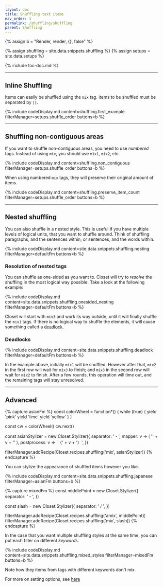 ```yaml
---
layout: doc
title: Shuffling text items
nav_order: 1
permalink: /shuffling/shuffling
parent: Shuffling
---
```


{% assign b = "Render, render, {}, false" %}

{% assign shuffling = site.data.snippets.shuffling %}
{% assign setups = site.data.setups %}

{% include toc-doc.md %}

---

## Inline Shuffling

Items can easily be shuffled using the `mix` tag.
Items to be shuffled must be separated by `||`.

{% include codeDisplay.md content=shuffling.first_example filterManager=setups.shuffle_order buttons=b %}

---

## Shuffling non-contiguous areas

If you want to shuffle non-contiguous areas, you need to use _numbered_ tags.
Instead of using `mix`, you should use `mix1`, `mix2`, etc.

{% include codeDisplay.md content=shuffling.non_contiguous filterManager=setups.shuffle_order buttons=b %}

When using numbered `mix` tags, they will preserve their original amount of items.

{% include codeDisplay.md content=shuffling.preserve_item_count filterManager=setups.shuffle_order buttons=b %}

---

## Nested shuffling

You can also shuffle in a nested style.
This is useful if you have multiple levels of logical units, that you want to shuffle around.
Think of shuffling paragraphs, and the sentences within; or sentences, and the words within.

{% include codeDisplay.md content=site.data.snippets.shuffling.nesting filterManager=defaultFm buttons=b %}

### Resolution of nested tags

You can shuffle as one-sided as you want to.
Closet will try to _resolve_ the shuffling in the most logical way possible.
Take a look at the following example:

{% include codeDisplay.md content=site.data.snippets.shuffling.onesided_nesting filterManager=defaultFm buttons=b %}

Closet will start with `mix3` and work its way outside, until it will finally shuffle the `mix1` tags.
If there is no logical way to shuffle the elements, it will cause something called a [deadlock](https://en.wikipedia.org/wiki/Deadlock).

### Deadlocks

{% include codeDisplay.md content=site.data.snippets.shuffling.deadlock filterManager=defaultFm buttons=b %}

In the example above, initially `mix1` will be shuffled.
However after that, `mix2` in the first row will wait for `mix3` to finish; and `mix3` in the second row will wait for `mix2` to finish.
After a few rounds, this operation will time out, and the remaining tags will stay unresolved.

---

## Advanced

{% capture asianFm %}
const colorWheel = function*() {
  while (true) {
    yield 'pink'
    yield 'lime'
    yield 'yellow'
  }
}

const cw = colorWheel()
cw.next()

const asianStylizer = new Closet.Stylizer({
  separator: '・',
  mapper: v => (
    '<span style="color: ' + cw.next().value + ';">' +
    v +
    '</span>'
  ),
  postprocess: v => '〈' + v + '〉',
})

filterManager.addRecipe(Closet.recipes.shuffling('mix', asianStylizer))
{% endcapture %}

You can stylize the appearance of shuffled items however you like.

{% include codeDisplay.md content=site.data.snippets.shuffling.japanese filterManager=asianFm buttons=b %}

{% capture mixedFm %}
const middlePoint = new Closet.Stylizer({
  separator: '・',
})

const slash = new Closet.Stylizer({
  separator: ' / ',
})

filterManager.addRecipe(Closet.recipes.shuffling('amix', middlePoint))
filterManager.addRecipe(Closet.recipes.shuffling('mix', slash))
{% endcapture %}

In the case that you want multiple shuffling styles at the same time, you can put each filter on different _keywords_.

{% include codeDisplay.md content=site.data.snippets.shuffling.mixed_styles filterManager=mixedFm buttons=b %}

Note how they items from tags with different keywords don't mix.

For more on setting options, see [here](TODO)
